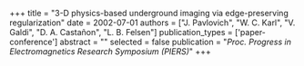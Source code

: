 +++
title = "3-D physics-based underground imaging via edge-preserving regularization"
date = 2002-07-01
authors = ["J. Pavlovich", "W. C. Karl", "V. Galdi", "D. A. Castañon", "L. B. Felsen"]
publication_types = ['paper-conference']
abstract = ""
selected = false
publication = "*Proc. Progress in Electromagnetics Research Symposium (PIERS)*"
+++


